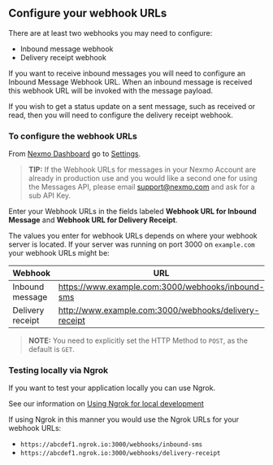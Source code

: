 ## Configure your webhook URLs

There are at least two webhooks you may need to configure:

* Inbound message webhook
* Delivery receipt webhook

If you want to receive inbound messages you will need to configure an Inbound Message Webhook URL. When an inbound message is received this webhook URL will be invoked with the message payload.

If you wish to get a status update on a sent message, such as received or read, then you will need to configure the delivery receipt webhook.

### To configure the webhook URLs

From [Nexmo Dashboard](https://dashboard.nexmo.com) go to [Settings](https://dashboard.nexmo.com/settings).

> **TIP:** If the Webhook URLs for messages in your Nexmo Account are already in production use and you would like a second one for using the Messages API, please email [support@nexmo.com](mailto:support@nexmo.com) and ask for a sub API Key.

Enter your Webhook URLs in the fields labeled **Webhook URL for Inbound Message** and **Webhook URL for Delivery Receipt**. 

The values you enter for webhook URLs depends on where your webhook server is located. If your server was running on port 3000 on `example.com` your webhook URLs might be:

Webhook | URL
---|---
Inbound message | https://www.example.com:3000/webhooks/inbound-sms
Delivery receipt | http://www.example.com:3000/webhooks/delivery-receipt

> **NOTE:** You need to explicitly set the HTTP Method to `POST`, as the default is `GET`.

### Testing locally via Ngrok

If you want to test your application locally you can use Ngrok.

See our information on [Using Ngrok for local development](/concepts/guides/webhooks#using-ngrok-for-local-development)

If using Ngrok in this manner you would use the Ngrok URLs for your webhook URLs:

* `https://abcdef1.ngrok.io:3000/webhooks/inbound-sms`
* `https://abcdef1.ngrok.io:3000/webhooks/delivery-receipt`
